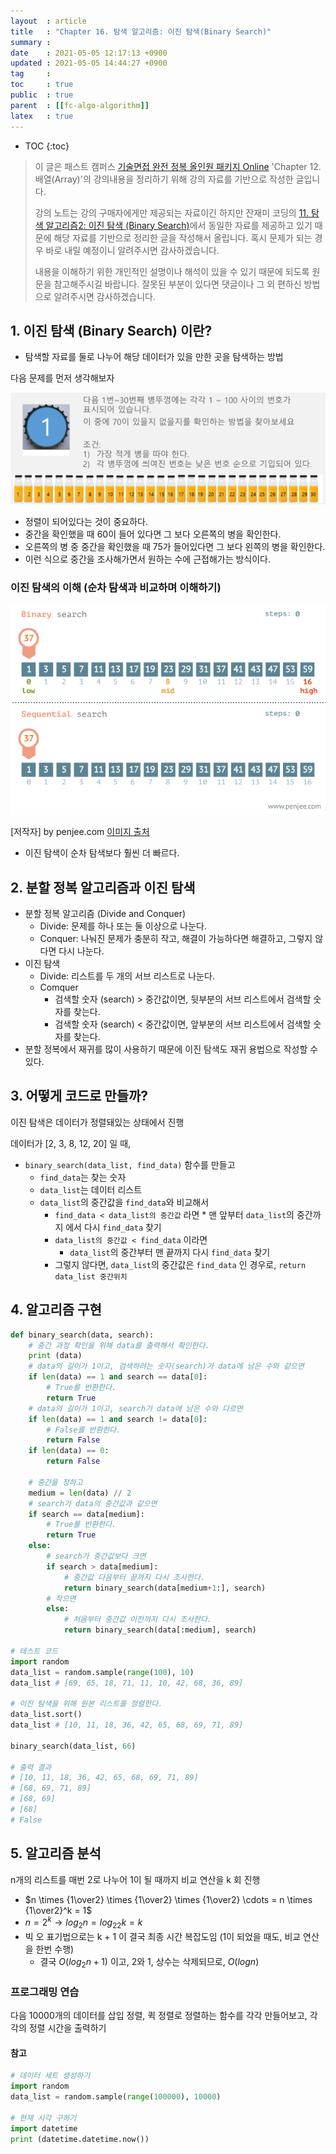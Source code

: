 ```yaml
---
layout  : article
title   : "Chapter 16. 탐색 알고리즘: 이진 탐색(Binary Search)"
summary : 
date    : 2021-05-05 12:17:13 +0900
updated : 2021-05-05 14:44:27 +0900
tag     : 
toc     : true
public  : true
parent  : [[fc-algo-algorithm]]
latex   : true
---
```

* TOC
{:toc}

> 이 글은 패스트 캠퍼스 [기술면접 완전 정복 올인원 패키지 Online](https://fastcampus.co.kr/dev_online_algo) 'Chapter 12. 배열(Array)'의 강의내용을 정리하기 위해 강의 자료를 기반으로 작성한 글입니다.
>
> 강의 노트는 강의 구매자에게만 제공되는 자료이긴 하지만 잔재미 코딩의 [11. 탐색 알고리즘2: 이진 탐색 (Binary Search)](https://www.fun-coding.org/Chapter16-binarysearch.html)에서 동일한 자료를 제공하고 있기 때문에 해당 자료를 기반으로 정리한 글을 작성해서 올립니다. 혹시 문제가 되는 경우 바로 내릴 예정이니 알려주시면 감사하겠습니다.
>
> 내용을 이해하기 위한 개인적인 설명이나 해석이 있을 수 있기 때문에 되도록 원문을 참고해주시길 바랍니다.
> 잘못된 부분이 있다면 댓글이나 그 외 편하신 방법으로 알려주시면 감사하겠습니다.

## 1. 이진 탐색 (Binary Search) 이란?

* 탐색할 자료를 둘로 나누어 해당 데이터가 있을 만한 곳을 탐색하는 방법

다음 문제를 먼저 생각해보자

![sort example](/post-img/fc-algo-algorithm-16-search-binary/1_binarysearch.png)

* 정렬이 되어있다는 것이 중요하다.
* 중간을 확인했을 때 60이 들어 있다면 그 보다 오른쪽의 병을 확인한다.
* 오른쪽의 병 중 중간을 확인했을 때 75가 들어있다면 그 보다 왼쪽의 병을 확인한다.
* 이런 식으로 중간을 조사해가면서 원하는 수에 근접해가는 방식이다.

### 이진 탐색의 이해 (순차 탐색과 비교하며 이해하기)

![binary vs linear search](/post-img/fc-algo-algorithm-16-search-binary/2_binary-and-linear-search-animations.gif)

[저작자] by penjee.com [이미지 출처](https://blog.penjee.com/binary-vs-linear-search-animated-gifs/)

* 이진 탐색이 순차 탐색보다 훨씬 더 빠르다.

## 2. 분할 정복 알고리즘과 이진 탐색

* 분할 정복 알고리즘 (Divide and Conquer)
    * Divide: 문제를 하나 또는 둘 이상으로 나눈다.
    * Conquer: 나눠진 문제가 충분히 작고, 해결이 가능하다면 해결하고, 그렇지 않다면 다시 나눈다.
* 이진 탐색
    * Divide: 리스트를 두 개의 서브 리스트로 나눈다.
    * Comquer
        * 검색할 숫자 (search) > 중간값이면, 뒷부분의 서브 리스트에서 검색할 숫자를 찾는다.
        * 검색할 숫자 (search) < 중간값이면, 앞부분의 서브 리스트에서 검색할 숫자를 찾는다.
* 분할 정복에서 재귀를 많이 사용하기 때문에 이진 탐색도 재귀 용법으로 작성할 수 있다.

## 3. 어떻게 코드로 만들까?

이진 탐색은 데이터가 정렬돼있는 상태에서 진행

데이터가 [2, 3, 8, 12, 20] 일 때,

* `binary_search(data_list, find_data)` 함수를 만들고
    * `find_data`는 찾는 숫자
    * `data_list`는 데이터 리스트
    * `data_list`의 중간값을 `find_data`와 비교해서
        * `find_data < data_list의 중간값` 라면
                * 맨 앞부터 `data_list`의 중간까지 에서 다시 `find_data` 찾기
        * `data_list의 중간값 < find_data` 이라면
            * `data_list`의 중간부터 맨 끝까지 다시 `find_data` 찾기
        * 그렇지 않다면, `data_list`의 중간값은 `find_data` 인 경우로, `return data_list 중간위치`

## 4. 알고리즘 구현

```python
def binary_search(data, search):
    # 중간 과정 확인을 위해 data를 출력해서 확인한다.
    print (data)
    # data의 길이가 1이고, 검색하려는 숫자(search)가 data에 남은 수와 같으면
    if len(data) == 1 and search == data[0]:
        # True를 반환한다.
        return True
    # data의 길이가 1이고, search가 data에 남은 수와 다르면
    if len(data) == 1 and search != data[0]:
        # False를 반환한다.
        return False
    if len(data) == 0:
        return False

    # 중간을 정하고
    medium = len(data) // 2
    # search가 data의 중간값과 같으면
    if search == data[medium]:
        # True를 반환한다.
        return True
    else:
        # search가 중간값보다 크면
        if search > data[medium]:
            # 중간값 다음부터 끝까지 다시 조사한다.
            return binary_search(data[medium+1:], search)
        # 작으면
        else:
            # 처음부터 중간값 이전까지 다시 조사한다.
            return binary_search(data[:medium], search)

# 테스트 코드
import random
data_list = random.sample(range(100), 10)
data_list # [69, 65, 18, 71, 11, 10, 42, 68, 36, 89]
 
# 이진 탐색을 위해 원본 리스트를 정렬한다.
data_list.sort()
data_list # [10, 11, 18, 36, 42, 65, 68, 69, 71, 89]

binary_search(data_list, 66)

# 출력 결과
# [10, 11, 18, 36, 42, 65, 68, 69, 71, 89]
# [68, 69, 71, 89]
# [68, 69]
# [68]
# False
```

## 5. 알고리즘 분석

n개의 리스트를 매번 2로 나누어 1이 될 때까지 비교 연산을 k 회 진행

* $n \times {1\over2} \times {1\over2} \times {1\over2} \cdots = n \times {1\over2}^k = 1$
* $n = 2^k \rightarrow log_2n = log_22k = k$
* 빅 오 표기법으로는 k + 1 이 결국 최종 시간 복잡도임 (1이 되었을 때도, 비교 연산을 한번 수행)
    * 결국 $O(log_2n + 1)$ 이고, 2와 1, 상수는 삭제되므로, $O(logn)$

### 프로그래밍 연습

다음 10000개의 데이터를 삽입 정렬, 퀵 정렬로 정렬하는 함수를 각각 만들어보고, 각각의 정렬 시간을 출력하기

#### 참고

```python
# 데이터 세트 생성하기
import random
data_list = random.sample(range(100000), 10000)

# 현재 시각 구하기
import datetime
print (datetime.datetime.now())
```
